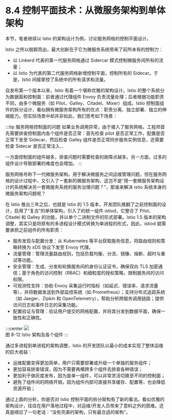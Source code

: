 # 8.4 控制平面技术：从微服务架构到单体架构

本节，笔者继续以 Istio 的架构设计为例，讨论服务网格的控制平面设计。

Istio 之所以脱颖而出，最大创新在于它为微服务系统带来了前所未有的控制力：
- 以 Linkerd 代表的第一代服务网格通过 Sidercar 模式控制微服务间所有的流量；
- 以 Istio 为代表的第二代服务网格新增控制平面，控制所有的 Sidecar。于是，Istio 间接掌控了系统中的所有请求和流量。

自发布第一个版本以来，Istio 有着一个堪称优雅的架构设计。Istio 的整个系统分为数据面和控制面：前者通过代理组件 Envoy 负责流量处理；后者根据功能职责不同，由多个微服务（如 Pilot、Galley、Citadel、Mixer）组成。Istio 控制面组件的拆分设计，看似拥有微服务架构所有的优点：职责分离、独立部署、独立的伸缩能力。但实际场景中却并非如此，我们思考如下场景：

:::tip 服务网格控制面的问题
如果业务调用异常，由于接入了服务网格。工程师首先需要排查控制面内各个组件是否正常：首先检查 pilot 是否正常工作，配置是否正常下发至 Sidecar，然后检查 Galley 组件是否正常同步服务实例信息，还需要检查 Sidecar 是否正常注入...

一方面控制面的组件越多，排查问题时需要检查的故障点越多。另一方面，过多的组件设计导致部署的难度也会增加。
:::

服务网格号称下一代微服务架构，用于解决微服务之间运维管理问题，但在服务网格的设计过程中，又引入了一套新的微服务架构，这岂不是“用一套微服务架构设计的系统解决另一套微服务系统的服务治理问题？”，那谁来解决 istio 系统本身的微服务架构问题呢？

在 Istio 推出三年之后，也就是 Istio 的 1.5 版本，开发团队推翻了之前控制面的设计，启用了“复古”的单体架构，引入了的统一组件 istiod，它整合了 Pilot、Citadel 和 Galley 的功能，并以单个二进制文件的形式部署。Istio 1.5 版本的架构调整，其实只是将原有的多进程设计模式转换为单进程的形式，因此，istiod 就需要承担之前组件的所有职责：

- 服务发现与配置分发：从 Kubernetes 等平台获取服务信息，将路由规则和策略转换为 xDS 协议下发至 Envoy 代理。
- 流量管理：管理流量路由规则，包括负载均衡、分流、镜像、熔断、超时与重试等功能。
- 安全管理：生成、分发和轮换服务间的身份认证证书，确保双向 TLS 加密通信；基于角色的访问控制（RBAC）和细粒度的授权策略，限制服务间的访问权限。
- 可观测性支持：协助 Envoy 采集运行时指标（如延迟、错误率、请求流量等），并将数据发送到外部监控系统（如 Prometheus）；支持分布式追踪系统（如 Jaeger、Zipkin 和 OpenTelemetry），帮助分析跨服务调用链路；提供访问日志和事件日志的采集功能。
- 配置验证与管理：验证用户提交的网格配置，并将其分发到数据平面，确保一致性和正确性。

:::center
  ![](../assets/service-mesh-arc.svg)<br/>
  图 8-12 Istio 架构及各个组件
:::

通过多进程到单进程的架构调整，Istio 的开发团队以最小的成本实现了整体运维的巨大收益：
- 运维配置变得更加简单，用户只需要部署或升级一个单独的服务组件；
- 更加容易排查错误，因为不需要再横跨多个组件去排查各种错误；
- 更加利于做灰度发布，因为是单一组件，可以非常灵活切换至不同的控制面；
- 避免了组件间的网络开销，因为组件内部可直接共享缓存、配置等，也会降低资源开销；

通过上面的分析，你是否对 Istio 控制平面的拆分架构有了新的看法。看似优雅的架构设计，往往在用户落地过程中，对运维/开发人员带来了意料之外的困难。还真是顺应了一句老话：“没有完美的架构，只有最合适的架构”。